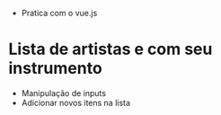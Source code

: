 * Pratica com o vue.js

# Lista de artistas e com seu instrumento

- Manipulação de inputs
- Adicionar novos itens na lista